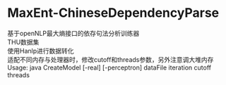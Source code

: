 # MaxEnt-ChineseDependencyParse
基于openNLP最大熵接口的依存句法分析训练器  
THU数据集  
使用Hanlp进行数据转化  
适配不同内存与处理器时，修改cutoff和threads参数，另外注意调大堆内存
Usage: java CreateModel [-real] [-perceptron] dataFile iteration cutoff threads
